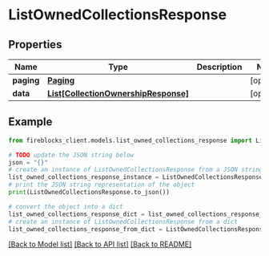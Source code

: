 # ListOwnedCollectionsResponse


## Properties

Name | Type | Description | Notes
------------ | ------------- | ------------- | -------------
**paging** | [**Paging**](Paging.md) |  | [optional] 
**data** | [**List[CollectionOwnershipResponse]**](CollectionOwnershipResponse.md) |  | [optional] 

## Example

```python
from fireblocks_client.models.list_owned_collections_response import ListOwnedCollectionsResponse

# TODO update the JSON string below
json = "{}"
# create an instance of ListOwnedCollectionsResponse from a JSON string
list_owned_collections_response_instance = ListOwnedCollectionsResponse.from_json(json)
# print the JSON string representation of the object
print(ListOwnedCollectionsResponse.to_json())

# convert the object into a dict
list_owned_collections_response_dict = list_owned_collections_response_instance.to_dict()
# create an instance of ListOwnedCollectionsResponse from a dict
list_owned_collections_response_from_dict = ListOwnedCollectionsResponse.from_dict(list_owned_collections_response_dict)
```
[[Back to Model list]](../README.md#documentation-for-models) [[Back to API list]](../README.md#documentation-for-api-endpoints) [[Back to README]](../README.md)


